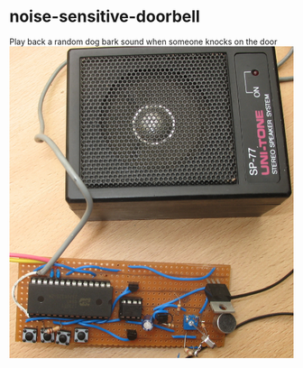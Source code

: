 # noise-sensitive-doorbell
Play back a random dog bark sound when someone knocks on the door
![alt text](https://github.com/peterkisfaludi/noise-sensitive-doorbell/blob/master/barkerbell.jpg?raw=true)

